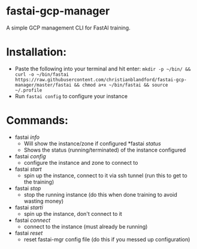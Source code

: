 # fastai-gcp-manager
A simple GCP management CLI for FastAI training.

# Installation:
* Paste the following into your terminal and hit enter: `mkdir -p ~/bin/ && curl -o ~/bin/fastai https://raw.githubusercontent.com/christianblandford/fastai-gcp-manager/master/fastai && chmod a+x ~/bin/fastai && source ~/.profile`
* Run `fastai config` to configure your instance


# Commands:
* fastai *info*
  * Will show the instance/zone if configured
*fastai *status*
  * Shows the status (running/terminated) of the instance configured
* fastai *config*
  * configure the instance and zone to connect to
* fastai *start*
  * spin up the instance, connect to it via ssh tunnel (run this to get to the training)
* fastai *stop*
  * stop the running instance (do this when done training to avoid wasting money)
* fastai *starti*
  * spin up the instance, don't connect to it
* fastai *connect*
  * connect to the instance (must already be running)
* fastai *reset*
  * reset fastai-mgr config file (do this if you messed up configuration)
